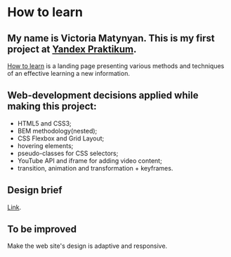 # How to learn
## My name is Victoria Matynyan. This is my first project at [Yandex Praktikum](https://practicum.yandex.ru/).
[How to learn](https://victoriamatynyan.github.io/how-to-learn/) is a landing page presenting various methods and techniques of an effective learning a new information.
## Web-development decisions applied while making this project:
* HTML5 and CSS3;
* BEM methodology(nested);
* CSS Flexbox and Grid Layout;
* hovering elements;
* pseudo-classes for CSS selectors;
* YouTube API and iframe for adding video content;
* transition, animation and transformation + keyframes.
## Design brief
[Link](https://code.s3.yandex.net/web-developer/project-1/sprint-1-brief.pdf).
## To be improved
Make the web site's design is adaptive and responsive.